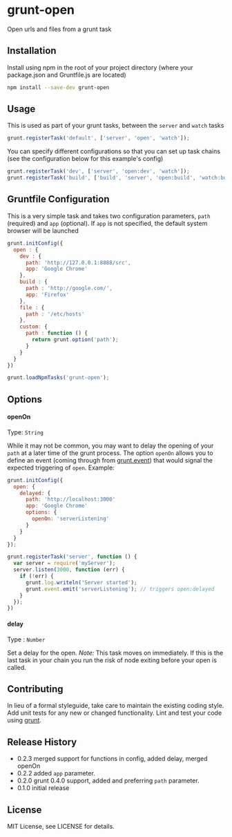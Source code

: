 # grunt-open

Open urls and files from a grunt task

## Installation

Install using npm in the root of your project directory (where your package.json and Gruntfile.js are located)

```bash
npm install --save-dev grunt-open
```

## Usage

This is used as part of your grunt tasks, between the `server` and `watch` tasks

```js
grunt.registerTask('default', ['server', 'open', 'watch']);
```

You can specify different configurations so that you can set up task chains (see the configuration below for this example's config)

```js
grunt.registerTask('dev', ['server', 'open:dev', 'watch']);
grunt.registerTask('build', ['build', 'server', 'open:build', 'watch:build');
```

## Gruntfile Configuration

This is a very simple task and takes two configuration parameters, `path` (required) and `app` (optional). If `app` is not specified, the default system browser will be launched

```js
grunt.initConfig({
  open : {
    dev : {
      path: 'http://127.0.0.1:8888/src',
      app: 'Google Chrome'
    },
    build : {
      path : 'http://google.com/',
      app: 'Firefox'
    },
    file : {
      path : '/etc/hosts'
    },
    custom: {
      path : function () {
        return grunt.option('path');
      } 
    }
  }
})

grunt.loadNpmTasks('grunt-open');

```

## Options

#### openOn
Type: `String`

While it may not be common, you may want to delay the opening of your `path` at a later time of the grunt process. The option `openOn` allows you to define an event (coming through from [grunt.event](http://gruntjs.com/api/grunt.event)) that would signal the expected triggering of `open`. Example:

```js
grunt.initConfig({
  open: {
    delayed: {
      path: 'http://localhost:3000'
      app: 'Google Chrome'
      options: {
        openOn: 'serverListening'
      }
    }
  }
});

grunt.registerTask('server', function () {
  var server = require('myServer');
  server.listen(3000, function (err) {
    if (!err) {
      grunt.log.writeln('Server started');
      grunt.event.emit('serverListening'); // triggers open:delayed
    }
  });
})
```

#### delay
Type : `Number`

Set a delay for the open. *Note:* This task moves on immediately. If this is the last task in your chain you run the
risk of node exiting before your open is called.

[grunt]: https://github.com/gruntjs/grunt
[getting_started]: https://github.com/cowboy/grunt/blob/master/docs/getting_started.md

## Contributing
In lieu of a formal styleguide, take care to maintain the existing coding style. Add unit tests for any new or changed functionality. Lint and test your code using [grunt][grunt].

## Release History

 - 0.2.3 merged support for functions in config, added delay, merged openOn
 - 0.2.2 added `app` parameter.
 - 0.2.0 grunt 0.4.0 support, added and preferring `path` parameter.
 - 0.1.0 initial release

## License

MIT License, see LICENSE for details.
